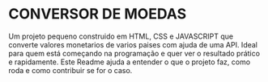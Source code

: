 <h1>CONVERSOR DE MOEDAS</h1>
<p>Um projeto pequeno construido em HTML, CSS e JAVASCRIPT que converte valores monetarios de varios paises com ajuda de uma API. Ideal para quem está começando na programação e quer ver o resultado prático e rapidamente. Este Readme ajuda a entender o que o projeto faz, como roda e como contribuir se for o caso.</p>





